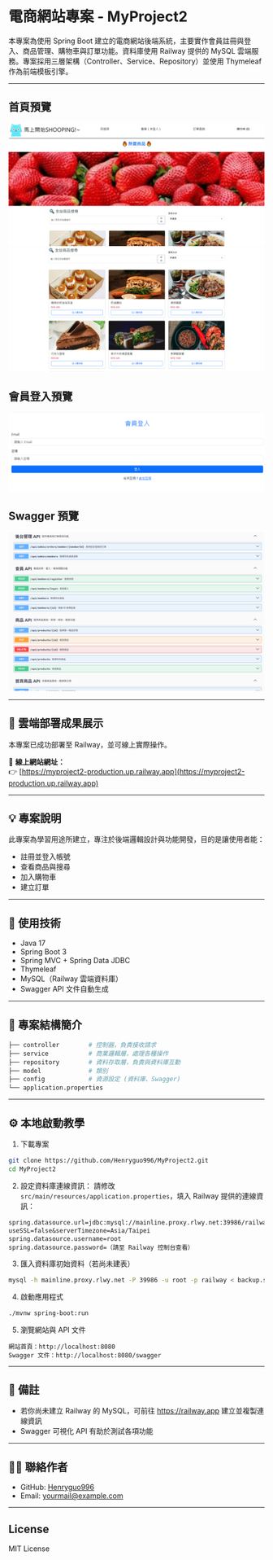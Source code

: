 # 電商網站專案 - MyProject2

本專案為使用 Spring Boot 建立的電商網站後端系統，主要實作會員註冊與登入、商品管理、購物車與訂單功能。資料庫使用 Railway 提供的 MySQL 雲端服務。專案採用三層架構（Controller、Service、Repository）並使用 Thymeleaf 作為前端模板引擎。

---

## 首頁預覽
![首頁畫面](src/main/screenshots/home01.png)
![首頁畫面](src/main/screenshots/home02.png)

## 會員登入預覽
![會員登入畫面](src/main/screenshots/login.png)

## Swagger 預覽
![Swagger 畫面](src/main/screenshots/swagger.png)

---

## 🚀 雲端部署成果展示

本專案已成功部署至 Railway，並可線上實際操作。

🔗 **線上網站網址：**  
👉 [https://myproject2-production.up.railway.app](https://myproject2-production.up.railway.app)

---


## 💡 專案說明

此專案為學習用途所建立，專注於後端邏輯設計與功能開發，目的是讓使用者能：
- 註冊並登入帳號
- 查看商品與搜尋
- 加入購物車
- 建立訂單

---

## 🔧 使用技術

- Java 17
- Spring Boot 3
- Spring MVC + Spring Data JDBC
- Thymeleaf
- MySQL（Railway 雲端資料庫）
- Swagger API 文件自動生成

---

## 📂 專案結構簡介

```bash
├── controller        # 控制器，負責接收請求
├── service           # 商業邏輯層，處理各種操作
├── repository        # 資料存取層，負責與資料庫互動
├── model             # 類別
├── config            # 資源設定 (資料庫、Swagger)
└── application.properties
```

---


## ⚙️ 本地啟動教學

1. 下載專案
```bash
git clone https://github.com/Henryguo996/MyProject2.git
cd MyProject2
```

2. 設定資料庫連線資訊：
請修改 `src/main/resources/application.properties`，填入 Railway 提供的連線資訊：

```properties
spring.datasource.url=jdbc:mysql://mainline.proxy.rlwy.net:39986/railway?useSSL=false&serverTimezone=Asia/Taipei
spring.datasource.username=root
spring.datasource.password=（請至 Railway 控制台查看）
```

3. 匯入資料庫初始資料（若尚未建表）
```bash
mysql -h mainline.proxy.rlwy.net -P 39986 -u root -p railway < backup.sql
```

4. 啟動應用程式
```bash
./mvnw spring-boot:run
```

5. 瀏覽網站與 API 文件
```
網站首頁：http://localhost:8080
Swagger 文件：http://localhost:8080/swagger
```

---

## 📌 備註

- 若你尚未建立 Railway 的 MySQL，可前往 https://railway.app 建立並複製連線資訊
- Swagger 可視化 API 有助於測試各項功能

---

## 🙋‍♂️ 聯絡作者

- GitHub: [Henryguo996](https://github.com/Henryguo996)
- Email: yourmail@example.com

---

## License

MIT License
